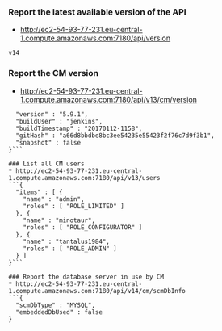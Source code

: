 ### Report the latest available version of the API
* http://ec2-54-93-77-231.eu-central-1.compute.amazonaws.com:7180/api/version
```
v14
```

### Report the CM version
* http://ec2-54-93-77-231.eu-central-1.compute.amazonaws.com:7180/api/v13/cm/version
```{
  "version" : "5.9.1",
  "buildUser" : "jenkins",
  "buildTimestamp" : "20170112-1158",
  "gitHash" : "a66d8bbdbe8bc3ee54235e55423f2f76c7d9f3b1",
  "snapshot" : false
}```

### List all CM users
* http://ec2-54-93-77-231.eu-central-1.compute.amazonaws.com:7180/api/v13/users
```{
  "items" : [ {
    "name" : "admin",
    "roles" : [ "ROLE_LIMITED" ]
  }, {
    "name" : "minotaur",
    "roles" : [ "ROLE_CONFIGURATOR" ]
  }, {
    "name" : "tantalus1984",
    "roles" : [ "ROLE_ADMIN" ]
  } ]
}```

### Report the database server in use by CM
* http://ec2-54-93-77-231.eu-central-1.compute.amazonaws.com:7180/api/v14/cm/scmDbInfo
```{
  "scmDbType" : "MYSQL",
  "embeddedDbUsed" : false
}
```
